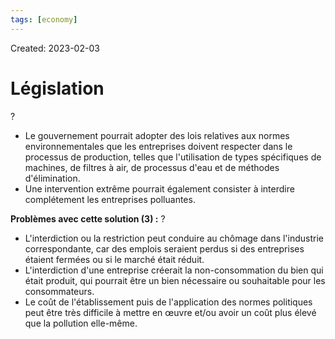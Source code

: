 ```yaml
---
tags: [economy]
---
```

Created: 2023-02-03

# Législation
?
- Le gouvernement pourrait adopter des lois relatives aux normes environnementales que les entreprises doivent respecter dans le processus de production, telles que l'utilisation de types spécifiques de machines, de filtres à air, de processus d'eau et de méthodes d'élimination.
- Une intervention extrême pourrait également consister à interdire complétement les entreprises polluantes.
<!--SR:!2024-03-04,92,230-->

**Problèmes avec cette solution (3) :**
?
- L'interdiction ou la restriction peut conduire au chômage dans l'industrie correspondante, car des emplois seraient perdus si des entreprises étaient fermées ou si le marché était réduit.
- L'interdiction d'une entreprise créerait la non-consommation du bien qui était produit, qui pourrait être un bien nécessaire ou souhaitable pour les consommateurs.
- Le coût de l'établissement puis de l'application des normes politiques peut être très difficile à mettre en œuvre et/ou avoir un coût plus élevé que la pollution elle-même.
<!--SR:!2024-01-19,180,210-->

